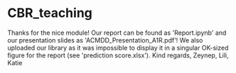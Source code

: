 # CBR_teaching
Thanks for the nice module! Our report can be found as 'Report.ipynb' and our presentation slides as 'ACMDD_Presentation_A1R.pdf'! We also uploaded our library as it was impossible to display it in a singular OK-sized figure for the report (see 'prediction score.xlsx'). 
Kind regards, 
Zeynep, Lili, Katie
